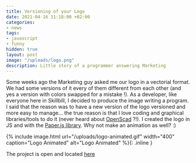 ```yaml
---
title: Versioning of your Logo
date: 2021-04-16 11:18:00 +02:00
categories:
- news
tags:
- javascript
- funny
hidden: true
layout: post
image: "/uploads/logo.png"
description: Little story of a programmer answering Marketing
---
```


Some weeks ago the Marketing guy asked me our logo in a vectorial format. We had some versions of it every of them different from each other (and yes a version with colors swapped for a mistake !).
As a developer, like everyone here in Skillbill, I decided to produce the image writing a program. I said that the reason was to have a new version of the logo versioned and more easy to manage... the true reason is that I love coding and graphical libraries/tools to do it (never heard about [OpenScad](http://openscad.org/) ?!).
I created the logo in JS and with the [Paper.js library](http://paperjs.org/).
Why not make an animation as well? :)

{% include image.html url="/uploads/logo-animated.gif" width="400" caption="Logo Animated" alt="Logo Animated" %}{: .inline }

The project is open and located [here](https://github.com/Skillbill/company-logo)

